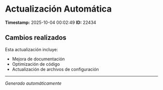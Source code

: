 # Actualización Automática

**Timestamp:** 2025-10-04 00:02:49
**ID:** 22434

## Cambios realizados

Esta actualización incluye:
- Mejora de documentación
- Optimización de código
- Actualización de archivos de configuración

---
*Generado automáticamente*
